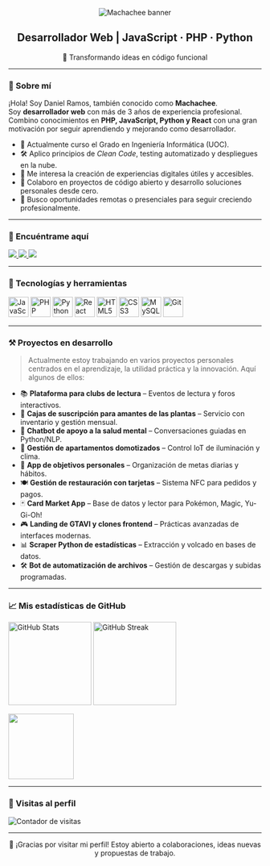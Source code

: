 <!-- BANNER DE BIENVENIDA -->
<p align="center">
  <img src="https://capsule-render.vercel.app/api?type=waving&color=0:1E1E1E,100:007ACC&height=200&section=header&text=Hola,%20soy%20Machachee%20👨‍💻&fontColor=FFFFFF&fontSize=40&animation=fadeIn" alt="Machachee banner" />
</p>

<h2 align="center">Desarrollador Web | JavaScript · PHP · Python</h2>
<p align="center">🎯 Transformando ideas en código funcional</p>

---

### 👋 Sobre mí

¡Hola! Soy Daniel Ramos, también conocido como **Machachee**.  
Soy **desarrollador web** con más de 3 años de experiencia profesional. Combino conocimientos en **PHP, JavaScript, Python y React** con una gran motivación por seguir aprendiendo y mejorando como desarrollador.

- 🧠 Actualmente curso el Grado en Ingeniería Informática (UOC).
- 🛠️ Aplico principios de *Clean Code*, testing automatizado y despliegues en la nube.
- 🚀 Me interesa la creación de experiencias digitales útiles y accesibles.
- 🌱 Colaboro en proyectos de código abierto y desarrollo soluciones personales desde cero.
- 🎯 Busco oportunidades remotas o presenciales para seguir creciendo profesionalmente.

---

### 🔗 Encuéntrame aquí

<p align="left">
  <a href="https://www.linkedin.com/in/daniramosmerino/" target="_blank">
    <img src="https://img.shields.io/badge/LinkedIn-%230077B5.svg?style=for-the-badge&logo=linkedin&logoColor=white" />
  </a>
  <a href="mailto:ramosmerinodaniel@gmail.com">
    <img src="https://img.shields.io/badge/Email-D14836?style=for-the-badge&logo=gmail&logoColor=white" />
  </a>
  <a href="https://github.com/Machachee" target="_blank">
    <img src="https://img.shields.io/badge/GitHub-100000?style=for-the-badge&logo=github&logoColor=white" />
  </a>
</p>

---

### 🧰 Tecnologías y herramientas

<p align="left">
  <img src="https://cdn.jsdelivr.net/gh/devicons/devicon/icons/javascript/javascript-original.svg" height="40" alt="JavaScript" />
  <img src="https://cdn.jsdelivr.net/gh/devicons/devicon/icons/php/php-original.svg" height="40" alt="PHP" />
  <img src="https://cdn.jsdelivr.net/gh/devicons/devicon/icons/python/python-original.svg" height="40" alt="Python" />
  <img src="https://cdn.jsdelivr.net/gh/devicons/devicon/icons/react/react-original.svg" height="40" alt="React" />
  <img src="https://cdn.jsdelivr.net/gh/devicons/devicon/icons/html5/html5-original.svg" height="40" alt="HTML5" />
  <img src="https://cdn.jsdelivr.net/gh/devicons/devicon/icons/css3/css3-original.svg" height="40" alt="CSS3" />
  <img src="https://cdn.jsdelivr.net/gh/devicons/devicon/icons/mysql/mysql-original.svg" height="40" alt="MySQL" />
  <img src="https://cdn.jsdelivr.net/gh/devicons/devicon/icons/git/git-original.svg" height="40" alt="Git" />
</p>

---

### ⚒️ Proyectos en desarrollo

> Actualmente estoy trabajando en varios proyectos personales centrados en el aprendizaje, la utilidad práctica y la innovación. Aquí algunos de ellos:

- 📚 **Plataforma para clubs de lectura** – Eventos de lectura y foros interactivos.
- 🌿 **Cajas de suscripción para amantes de las plantas** – Servicio con inventario y gestión mensual.
- 🤖 **Chatbot de apoyo a la salud mental** – Conversaciones guiadas en Python/NLP.
- 🏡 **Gestión de apartamentos domotizados** – Control IoT de iluminación y clima.
- 📱 **App de objetivos personales** – Organización de metas diarias y hábitos.
- 🍽️ **Gestión de restauración con tarjetas** – Sistema NFC para pedidos y pagos.
- 🃏 **Card Market App** – Base de datos y lector para Pokémon, Magic, Yu-Gi-Oh!
- 🎮 **Landing de GTAVI y clones frontend** – Prácticas avanzadas de interfaces modernas.
- 📊 **Scraper Python de estadísticas** – Extracción y volcado en bases de datos.
- 🛠️ **Bot de automatización de archivos** – Gestión de descargas y subidas programadas.

---

### 📈 Mis estadísticas de GitHub

<p align="left">
  <img src="https://github-readme-stats.vercel.app/api?username=Machachee&show_icons=true&theme=github_dark&hide_title=true&hide_rank=false&hide_border=true" alt="GitHub Stats" height="165"/>
  <img src="https://github-readme-streak-stats.herokuapp.com/?user=Machachee&theme=github-dark&hide_border=true" alt="GitHub Streak" height="165"/>
</p>

<p align="left">
  <img src="https://github-readme-stats.vercel.app/api/top-langs/?username=Machachee&layout=compact&theme=github_dark&hide_border=true" height="130"/>
</p>

---

### 🧮 Visitas al perfil

<p align="left">
  <img src="https://komarev.com/ghpvc/?username=Machachee&label=Visitantes&color=0e75b6&style=flat" alt="Contador de visitas" />
</p>

---

<p align="center">
  🚀 ¡Gracias por visitar mi perfil! Estoy abierto a colaboraciones, ideas nuevas y propuestas de trabajo.
</p>

